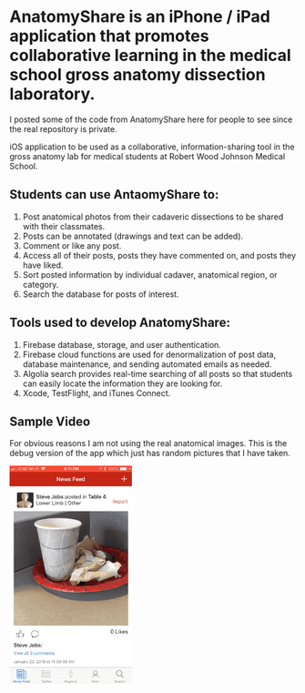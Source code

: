 # AnatomyShare is an iPhone / iPad application that promotes collaborative learning in the medical school gross anatomy dissection laboratory. 

I posted some of the code from AnatomyShare here for people to see since the real repository is private.

iOS application to be used as a collaborative, information-sharing tool in the gross anatomy lab for medical students at Robert Wood Johnson Medical School. 

## Students can use AntaomyShare to:
  1. Post anatomical photos from their cadaveric dissections to be shared with their classmates.
  2. Posts can be annotated (drawings and text can be added).
  3. Comment or like any post.
  4. Access all of their posts, posts they have commented on, and posts they have liked.
  5. Sort posted information by individual cadaver, anatomical region, or category.
  6. Search the database for posts of interest.

## Tools used to develop AnatomyShare:
  1. Firebase database, storage, and user authentication. 
  2. Firebase cloud functions are used for denormalization of post data, database maintenance, and sending automated emails as needed.
  3. Algolia search provides real-time searching of all posts so that students can easily locate the information they are looking for. 
  4. Xcode, TestFlight, and iTunes Connect. 


## Sample Video
For obvious reasons I am not using the real anatomical images. This is the debug version of the app which just has random 
pictures that I have taken.

![Alt Text](https://github.com/dtroupe18/AnatomyShareDemoCode/blob/master/SampleVideo.gif)


